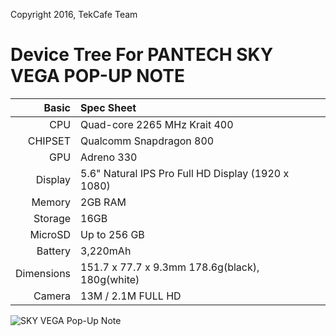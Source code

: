 Copyright 2016, TekCafe Team


Device Tree For PANTECH SKY VEGA POP-UP NOTE
=======================================

Basic   | Spec Sheet
-------:|:-------------------------
CPU     | Quad-core 2265 MHz Krait 400
CHIPSET | Qualcomm Snapdragon 800
GPU     | Adreno 330
Display | 5.6" Natural IPS Pro Full HD Display (1920 x 1080)
Memory  | 2GB RAM
Storage | 16GB
MicroSD | Up to 256 GB
Battery | 3,220mAh
Dimensions | 151.7 x 77.7 x 9.3mm 178.6g(black), 180g(white)
Camera  | 13M / 2.1M FULL HD


![SKY VEGA Pop-Up Note](https://raw.githubusercontent.com/kongwoojin/kongwoojin.github.io/master/pantech/images/pop_up_note.png "SKY VEGA Pop-Up Note")

